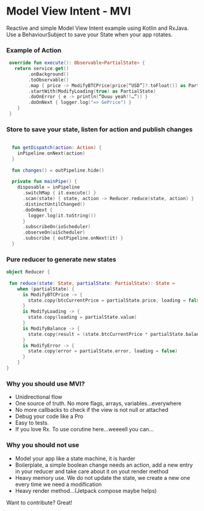 # Model View Intent - MVI

Reactive and simple Model View Intent example using Kotlin and RxJava. Use a BehaviourSubject to save your State when your app rotates.


### Example of Action

```kotlin
 override fun execute(): Observable<PartialState> {
   return service.get()
        .onBackground()
        .toObservable()
        .map { price -> ModifyBTCPrice(price[“USD”]?.toFloat()) as PartialState }
        .startWith(ModifyLoading(true) as PartialState)
        .doOnError { e -> println(“Ouuu yeah!!…”)) }
        .doOnNext { logger.log("=> GePrice") }
    }
 }
```

### Store to save your state, listen for action and publish changes

```kotlin
  
  fun getDispatch(action: Action) {
    inPipeline.onNext(action)
  }
  
  fun changes() = outPipeline.hide()
  
  private fun mainPipe() {
    disposable = inPipeline
      .switchMap { it.execute() }
      .scan(state) { state, action -> Reducer.reduce(state, action) }
      .distinctUntilChanged()
      .doOnNext {
        logger.log(it.toString())
      }
      .subscribeOn(ioScheduler)
      .observeOn(uiScheduler)
      .subscribe { outPipeline.onNext(it) }
  }
```

### Pure reducer to generate new states 

```kotlin
object Reducer {
 
 fun reduce(state: State, partialState: PartialState): State =
    when (partialState) {
      is ModifyBTCPrice -> {
        state.copy(btcCurrentPrice = partialState.price, loading = false)
      }
      is ModifyLoading -> {
        state.copy(loading = partialState.value)
      }
      is ModifyBalance -> {
        state.copy(result = (state.btcCurrentPrice * partialState.balance))
      }
      is ModifyError -> {
        state.copy(error = partialState.error, loading = false)
      }
    }
}
```

### Why you should use MVI?
* Unidirectional flow
* One source of truth. No more flags, arrays, variables...everywhere 
* No more callbacks to check if the view is not null or attached
* Debug your code like a Pro
* Easy to tests. 
* If you love Rx. To use corutine here...weeeell you can...
 
### Why you should not use
* Model your app like a state machine, it is harder
* Boilerplate, a simple boolean change needs an action, add a new entry in your reducer and take care about it on yout render method
* Heavy memory use. We do not update the state, we create a new one every time we need a modification
* Heavy render method...(Jetpack compose maybe helps)

Want to contribute? Great!
